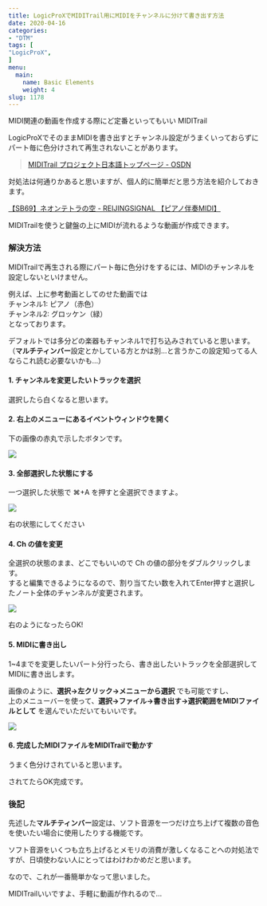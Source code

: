 ```yaml
---
title: LogicProXでMIDITrail用にMIDIをチャンネルに分けて書き出す方法
date: 2020-04-16
categories:
- "DTM"
tags: [
"LogicProX",
]
menu:
  main:
    name: Basic Elements
    weight: 4
slug: 1178
---
```


MIDI関連の動画を作成する際にど定番といってもいい MIDITrail

LogicProXでそのままMIDIを書き出すとチャンネル設定がうまくいっておらずにパート毎に色分けされて再生されないことがあります。

> [MIDITrail プロジェクト日本語トップページ - OSDN](https://ja.osdn.net/projects/miditrail/ "MIDITrail プロジェクト日本語トップページ - OSDN")

対処法は何通りかあると思いますが、個人的に簡単だと思う方法を紹介しておきます。

<script type="application/javascript" src="https://embed.nicovideo.jp/watch/sm39909766/script?w=640&h=360"></script><noscript><a href="https://www.nicovideo.jp/watch/sm39909766">【SB69】ネオンテトラの空 - REIJINGSIGNAL 【ピアノ伴奏MIDI】</a></noscript>

MIDITrailを使うと鍵盤の上にMIDIが流れるような動画が作成できます。

### 解決方法

MIDITrailで再生される際にパート毎に色分けをするには、MIDIのチャンネルを設定しないといけません。

例えば、上に参考動画としてのせた動画では  
チャンネル1: ピアノ（赤色）  
チャンネル2: グロッケン（緑）  
となっております。

デフォルトでは多分どの楽器もチャンネル1で打ち込みされていると思います。  
（**マルチティンバー**設定とかしている方とかは別…と言うかこの設定知ってる人ならこれ読む必要ないかも…）

#### 1\. チャンネルを変更したいトラックを選択

選択したら白くなると思います。

#### 2\. 右上のメニューにあるイベントウィンドウを開く

下の画像の赤丸で示したボタンです。

![](https://lh3.googleusercontent.com/mQez9N2BJNEnsqmkrGJEKmS1xenvHPzVsBcPZ-XqxeYc8jW4aeE3yzQeheEhJD9e88bzzxPrzteHGn9VwdQigJAASGtsl2436tIIw2aKWNeH53Y-3apNxW5IPjlpSvD1IrLtbXO5UPkgmibA77lfLM4kW2XMa6RDJ7AfuScc2xkgPMRXma5O9_V22mWHt5IdaLN_RVE5s6GHvVuowPHrLvkMt5WXj8WicEW27-7mCd9Jtqbp9bG-xIwlu1tQScGwEwYb2eemXWnfnaqieD6UtSxHrGlaN_J9RmLnsjoQuLS9FO2OuAG3NKG-tGtj0wBF4N48hbCANkiQqwecMpRHJPonkl1mdu1Qc8fKEnW_NgeMuPmAP0BRSB5Q0ZYCNelC15muypIWEixPrGggguyPt4F_EO_ixYKI7Mtu_Xq7Yg3dqoFoCOGIJ-_fqZWKMOB8VlPeUvvrH9OwyRtqrX_ekM8Ys1OU13BOTVaqkwtiOqA9ePyZtoABWGIbG4Z16edNsmDc-Or3g1f80Hg7d9mNrdFb_mzsY3w0z14WTe9-gL9oM5X6S2wxUWc-nIJdGAHOwRqxXoQ5z3MlvfdBdDanChVpSh_EaOXQWsCr5FeFfp7fD_QlHBIYFYvwQO7oniXT5zZrhQi_fBsstuaxt8n1wnIt8zut1OiONc0bz9ZFCXPTY8Jx3HGr2ASeCMeZmkV94UpS32JcR9GJmAfj6lOQrXCUXdx_GgKLAP2BKFPORD-qkm_kRY1_E9I=w735-h328-no)

#### 3\. 全部選択した状態にする

一つ選択した状態で ⌘+A を押すと全選択できますよ。

![](https://lh3.googleusercontent.com/DEHSVsrtPOKQDOF-DPLk7ZEnUtrjVOmbsRJLwpQQ43AxeEym2v5fZTHY9jBOmZzieYJrgXgUqHnYgOA11_oa23LBoMbnxnO--Nc4MGstxYPQ2L9D9Ik0QQOZWwKd146xIsz9rBvSoMnZT7ERXa7rndLM4-ygTIO6jYbPoui0Bj-bX7a_thaO2XuoiHukeOvTpSBzyhjzimHj0YZTnVw-8VNzEThOkG2Iw5b0QGPLOypJCUVTkqVq7EapHDgrULhNddf147Yf-syLX0UWZt5hgXgUEonlBcZFp2mhAyb-Rp5o9a6evqnB7XDyKApWYbvrrad-yPZ6p8O7xFIPFw93yvPc49Z6bQsXoZQrUv1lOgnnDi38wPTKf-LSfI6OLEsckchTtB5CKNIgE4Gjst0EQ73Ivycb8I_B8ue-NT86b-UQvFM5lmQyAFDJEyVZHBIC3jDdIbvm3h-FmU9wtTi7Bl2mNKbqiWtXVwiQd3yulG_SvHKWbQq4XoAEYFwKsuZgJBwUX_VD4Oe_uc2raBTv5k0fwDs6XAZcWq7g_2Pl5zLziKk6Qa4qA8pMKvJNMd-Z2ddBtn_Uw2QLfg2ZUV2ZoYk5XAXTdrSrxhSuTRLwuIXDh51RWCEBNxSPf4xO3nX9F50-qZMw764UXIGwSaTbMQXqLHfybt5EdU6Q2ot6oauWO2H31bscHa3QHAMNpV3356x0yMNAOIvS-vfKDc2GBraTqurLLCvSI_KE9mKWvhfQUbqhBo2dV_E=w1932-h848-no)

右の状態にしてください

#### 4\. Ch の値を変更

全選択の状態のまま、どこでもいいので Ch の値の部分をダブルクリックします。  
すると編集できるようになるので、割り当てたい数を入れてEnter押すと選択したノート全体のチャンネルが変更されます。

![](https://lh3.googleusercontent.com/l6uZnT4VWTRng0FnqppuQT7XDNyMTsbcxCV8Jc-Qpef0otst4qUEfZCo13MkAxRQW_gB2Fe1Nj34hg211codmxDsk_lR5a3SE0-KMRzeH4bCwMcxyKYRW4jSA2NBl0wRXKb1Rjz_ZmM4fJayVTlp5PScmaL7tn1RMFTch8mXuCVAW_faGS9jpuSaCrARYl6flqAVz7S0BBMfypW4w7Hg6wEu5mXIfknA6mTmXdulLW6CBq5Wie4NBfQ9N0scafOheFJJWei4nfR1Vh0PpPhC4EIHXXndPiTIzD79pUhpJ2sTbG1vJBZjUE9OgUffjnCESfoJzi6alMnuggASUECQcPxKqJrhOOUnlZxD34CxBySFrxKK_t1-JfDxoLd9CkgykVLSCY6TJFPPK09t9q8WYjLqKsV4fsZ3hIIFC1ihFyolroEbIjaRC2MCZjGg8de41IDzke8L9_U3xl9Ej-3LtE-B7lRUkH2QvJ7TKLTJY2Prr3rw1jF-yTh87daJBpOcBv6fvgq0w-jG5tzaIMkWkxOg_PSpOBXR91oElJr785eETss-rieB20PzWX2CoSWbGYFFUNKttYI9tls9K-Lp0abO8PeLsckjuO08N2-Do311FJwihTech3kkdJ_ibOX6YL2KMWNPq2mE0CZ2uYNOCMqT57UrMMIis22Hxk6yKozRgjOkjpvpyJnOL662f8wJfWexCzDxmFA3ROph2UVsA0PMwccv97ASfV1tbOER_3inE0NAThFVciY=w1956-h750-no)

右のようになったらOK!

#### 5\. MIDIに書き出し

1~4までを変更したいパート分行ったら、書き出したいトラックを全部選択してMIDIに書き出します。

画像のように、**選択→左クリック→メニューから選択** でも可能ですし、  
上のメニューバーを使って、**選択→ファイル→書き出す→選択範囲をMIDIファイルとして** を選んでいただいてもいいです。

![](https://lh3.googleusercontent.com/j7JC_bBJVNV8yiI58k1g2rWt27XkrHbn51HGkJu-OY8Am2_ahF7Sxw2RRFG7P8JLyutlE3_cOz9M86PMqHoq_-UUth7z4CTMbInbw8pudoCokeAmqdV5M6kmh7C--BkfFXT2NmGYLSsy-NETz8Max_8lz4vDHH4pEOPGhELre_bUtqJ7vt-YTyRh84_xFQlJi1jwg2qSBc950PdSVfkfO87Ahmahy-CfEIXcL4MAVkObOPcks2YMGKGO2PB3Ibe_6wRlRcevxZwXCSPSyU7Z-Ddabk9vlwb1K8EemN1Fp_wdBabibxh2x4_LEQJGg_fiqfq0BGBp0R1ZikMCSTC2xAZavyt6sIpNlzDaPovIUISvcDzc774Mq6l35T0qD1P2QUmMkDWgKbDrhSG2Lf7-MFDjicEBq_xz2XPJ8S1J7zdJvHJ_EKBcUjZLNRRLJxEGkVMPyKuMQPxqcDONPaY-DNBhmQnfI1GmfXdYqBIBHT6Gvac2ezdII2-2hOaKlstoZMpI5BrYZ5Yus4kdeuU5WlYztdA7HRjU4H8UUehrCYn3_Dz1UstLDzCeVaM89oipLVBRVMq-pZvt459Tk-3MnK3SDDeHI-csNB6rY3oWHc8MiUVEC5ODMfeV-NQMZYuccspHNhcqH-SelGErqIegV6MUNz97Cz290HkI1f-dG8sS6rxce2QsJT2rLNLBtR3FkEe1bJHaGdMoK4IiGKOTECgQfN0EOWeADf8ucbu0SfJ2s_jzUEWyikY=w2136-h1344-no)

#### 6\. 完成したMIDIファイルをMIDITrailで動かす

うまく色分けされていると思います。

されてたらOK完成です。

### 後記

先述した**マルチティンバー**設定は、ソフト音源を一つだけ立ち上げて複数の音色を使いたい場合に使用したりする機能です。

ソフト音源をいくつも立ち上げるとメモリの消費が激しくなることへの対処法ですが、日頃使わない人にとってはわけわかめだと思います。

なので、これが一番簡単かなって思いました。

MIDITrailいいですよ、手軽に動画が作れるので…
